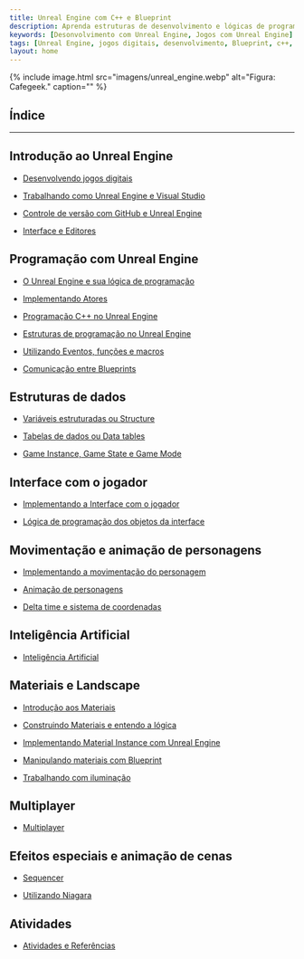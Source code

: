 ```yaml
---
title: Unreal Engine com C++ e Blueprint
description: Aprenda estruturas de desenvolvimento e lógicas de programação, utilizando Blueprints e C++.
keywords: [Desonvolvimento com Unreal Engine, Jogos com Unreal Engine]
tags: [Unreal Engine, jogos digitais, desenvolvimento, Blueprint, c++, game digital]
layout: home
---
```


{% include image.html
  src="imagens/unreal_engine.webp"
  alt="Figura: Cafegeek."
  caption=""
%}

## Índice

***

## Introdução ao Unreal Engine

- [Desenvolvendo jogos digitais](desenvolvendo_jogos_digitais.html)

- [Trabalhando como Unreal Engine e Visual Studio](trabalhando_com_o_unreal_engine_e_visual_studio.html)

- [Controle de versão com GitHub e Unreal Engine](controle_de_versão_com_github_e_unreal_engine.html)

- [Interface e Editores](editor/unreal_engine_interface_e_editores.html)  

## Programação com Unreal Engine

- [O Unreal Engine e sua lógica de programação](o_unreal_engine_e_sua_logica_de_programacao.html)

- [Implementando Atores](unreal_engine_actor_atores.html)

- [Programação C++ no Unreal Engine](programacao_c++_no_unreal_engine.html)

- [Estruturas de programação no Unreal Engine](estruturas_de_programacao_no_unreal_engine.html)

- [Utilizando Eventos, funções e macros](unreal_engine_utilizando_eventos_funcoes_macros.html)  

- [Comunicação entre Blueprints](unreal_engine_comunicacao_entre_blueprint.html)

## Estruturas de dados

- [Variáveis estruturadas ou Structure](unreal_engine_structure_variaveis_estruturadas.html)

- [Tabelas de dados ou Data tables](unreal_engine_data_tables.html)

- [Game Instance, Game State e Game Mode](unreal_engine_gameinstance_state_mode.html)

## Interface com o jogador

- [Implementando a Interface com o jogador](unreal_engine_hud_interface.html)

- [Lógica de programação dos objetos da interface](unreal_engine_hud_logica.html)

## Movimentação e animação de personagens

- [Implementando a movimentação do personagem](unreal_engine_trabalhando_com_logica_movimentacao_de_personagem.html)

- [Animação de personagens](animacao_de_personagens/index.html)

- [Delta time e sistema de coordenadas](deltatime_sistema_coordenadas/unreal_engine_deltatime_sistema_coordenadas.html)

## Inteligência Artificial

- [Inteligência Artificial](unreal_engine_inteligencia_artificial.html)

## Materiais e Landscape

- [Introdução aos Materiais](unreal_engine_material_introducao_aos_materiais.html)

- [Construindo Materiais e entendo a lógica](unreal_engine_material_construindo_materiais_entendendo_a_logica.html)

- [Implementando Material Instance com Unreal Engine](unreal_engine_material_instance.html)

- [Manipulando materiais com Blueprint](unreal_engine_material_blueprint.html)

- [Trabalhando com iluminação](iluminacao/index.html)

## Multiplayer

- [Multiplayer](multiplayer/unreal_engine_multiplayer.html)

## Efeitos especiais e animação de cenas

- [Sequencer](#índice)

- [Utilizando Niagara](#índice)

## Atividades

- [Atividades e Referências](unreal_engine_atividades_referencias.html)
